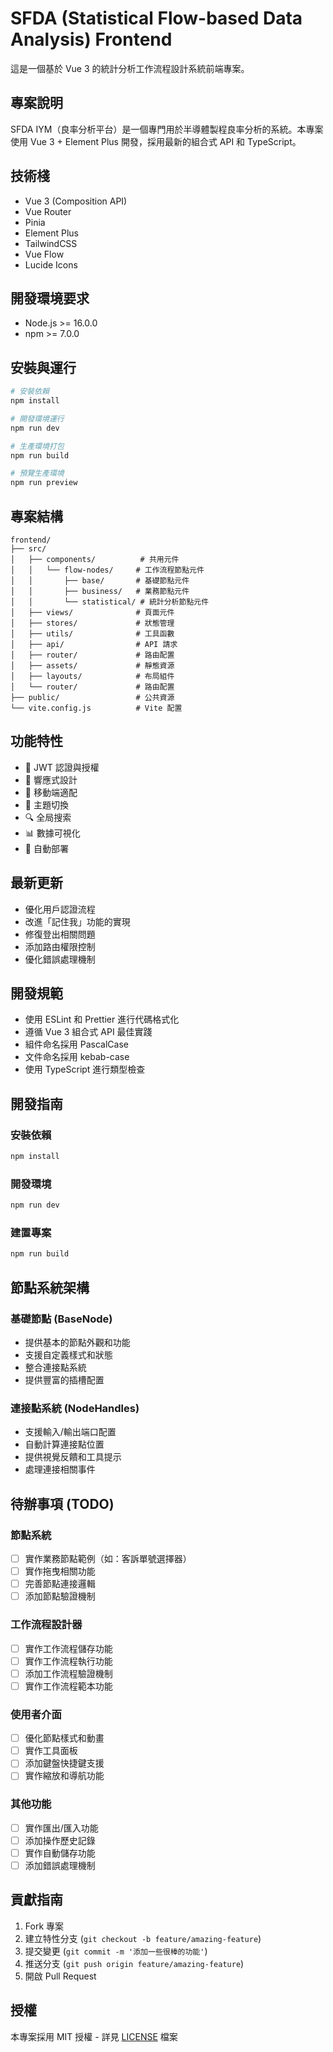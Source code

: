 # SFDA (Statistical Flow-based Data Analysis) Frontend

這是一個基於 Vue 3 的統計分析工作流程設計系統前端專案。

## 專案說明
SFDA IYM（良率分析平台）是一個專門用於半導體製程良率分析的系統。本專案使用 Vue 3 + Element Plus 開發，採用最新的組合式 API 和 TypeScript。

## 技術棧
- Vue 3 (Composition API)
- Vue Router
- Pinia
- Element Plus
- TailwindCSS
- Vue Flow
- Lucide Icons

## 開發環境要求
- Node.js >= 16.0.0
- npm >= 7.0.0

## 安裝與運行
```bash
# 安裝依賴
npm install

# 開發環境運行
npm run dev

# 生產環境打包
npm run build

# 預覽生產環境
npm run preview
```

## 專案結構
```
frontend/
├── src/
│   ├── components/          # 共用元件
│   │   └── flow-nodes/     # 工作流程節點元件
│   │       ├── base/       # 基礎節點元件
│   │       ├── business/   # 業務節點元件
│   │       └── statistical/ # 統計分析節點元件
│   ├── views/              # 頁面元件
│   ├── stores/             # 狀態管理
│   ├── utils/              # 工具函數
│   ├── api/                # API 請求
│   ├── router/             # 路由配置
│   ├── assets/             # 靜態資源
│   ├── layouts/            # 布局組件
│   └── router/             # 路由配置
├── public/                 # 公共資源
└── vite.config.js          # Vite 配置
```

## 功能特性
- 🔐 JWT 認證與授權
- 🎨 響應式設計
- 📱 移動端適配
- 🌙 主題切換
- 🔍 全局搜索
- 📊 數據可視化
- 🚀 自動部署

## 最新更新
- 優化用戶認證流程
- 改進「記住我」功能的實現
- 修復登出相關問題
- 添加路由權限控制
- 優化錯誤處理機制

## 開發規範
- 使用 ESLint 和 Prettier 進行代碼格式化
- 遵循 Vue 3 組合式 API 最佳實踐
- 組件命名採用 PascalCase
- 文件命名採用 kebab-case
- 使用 TypeScript 進行類型檢查

## 開發指南

### 安裝依賴
```bash
npm install
```

### 開發環境
```bash
npm run dev
```

### 建置專案
```bash
npm run build
```

## 節點系統架構

### 基礎節點 (BaseNode)
- 提供基本的節點外觀和功能
- 支援自定義樣式和狀態
- 整合連接點系統
- 提供豐富的插槽配置

### 連接點系統 (NodeHandles)
- 支援輸入/輸出端口配置
- 自動計算連接點位置
- 提供視覺反饋和工具提示
- 處理連接相關事件

## 待辦事項 (TODO)

### 節點系統
- [ ] 實作業務節點範例（如：客訴單號選擇器）
- [ ] 實作拖曳相關功能
- [ ] 完善節點連接邏輯
- [ ] 添加節點驗證機制

### 工作流程設計器
- [ ] 實作工作流程儲存功能
- [ ] 實作工作流程執行功能
- [ ] 添加工作流程驗證機制
- [ ] 實作工作流程範本功能

### 使用者介面
- [ ] 優化節點樣式和動畫
- [ ] 實作工具面板
- [ ] 添加鍵盤快捷鍵支援
- [ ] 實作縮放和導航功能

### 其他功能
- [ ] 實作匯出/匯入功能
- [ ] 添加操作歷史記錄
- [ ] 實作自動儲存功能
- [ ] 添加錯誤處理機制

## 貢獻指南

1. Fork 專案
2. 建立特性分支 (`git checkout -b feature/amazing-feature`)
3. 提交變更 (`git commit -m '添加一些很棒的功能'`)
4. 推送分支 (`git push origin feature/amazing-feature`)
5. 開啟 Pull Request

## 授權

本專案採用 MIT 授權 - 詳見 [LICENSE](LICENSE) 檔案 